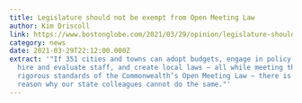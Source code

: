 ```yaml
---
title: Legislature should not be exempt from Open Meeting Law
author: Kim Driscoll
link: https://www.bostonglobe.com/2021/03/29/opinion/legislature-should-not-be-exempt-open-meeting-law/
category: news
date: 2021-03-29T22:12:00.000Z
extract: '"If 351 cities and towns can adopt budgets, engage in policy debates,
  hire and evaluate staff, and create local laws — all while meeting the rightly
  rigorous standards of the Commonwealth’s Open Meeting Law — there is no valid
  reason why our state colleagues cannot do the same."'
---
```

